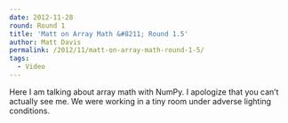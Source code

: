 ```yaml
---
date: 2012-11-28
round: Round 1
title: 'Matt on Array Math &#8211; Round 1.5'
author: Matt Davis
permalink: /2012/11/matt-on-array-math-round-1-5/
tags:
  - Video
---
```

Here I am talking about array math with NumPy. I apologize that you can&#8217;t actually see me. We were working in a tiny room under adverse lighting conditions.
